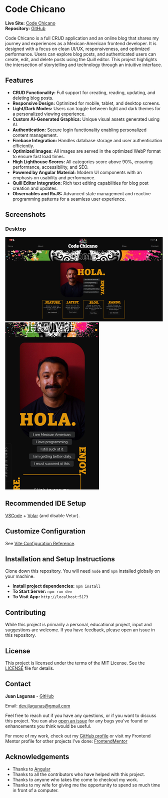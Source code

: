 # Code Chicano

**Live Site:** [Code Chicano](https://code-chicano.netlify.app/home)  
**Repository:** [GitHub](https://github.com/dev-jLagunas/code-chicano)

Code Chicano is a full CRUD application and an online blog that shares my journey and experiences as a Mexican-American frontend developer. It is designed with a focus on clean UI/UX, responsiveness, and optimized performance. Users can explore blog posts, and authenticated users can create, edit, and delete posts using the Quill editor. This project highlights the intersection of storytelling and technology through an intuitive interface.

## Features

- **CRUD Functionality:** Full support for creating, reading, updating, and deleting blog posts.
- **Responsive Design:** Optimized for mobile, tablet, and desktop screens.
- **Light/Dark Modes:** Users can toggle between light and dark themes for a personalized viewing experience.
- **Custom AI-Generated Graphics:** Unique visual assets generated using AI.
- **Authentication:** Secure login functionality enabling personalized content management.
- **Firebase Integration:** Handles database storage and user authentication efficiently.
- **Optimized Images:** All images are served in the optimized WebP format to ensure fast load times.
- **High Lighthouse Scores:** All categories score above 90%, ensuring performance, accessibility, and SEO.
- **Powered by Angular Material:** Modern UI components with an emphasis on usability and performance.
- **Quill Editor Integration:** Rich text editing capabilities for blog post creation and updates.
- **Observables and RxJS:** Advanced state management and reactive programming patterns for a seamless user experience.

## Screenshots

### Desktop

<p float="left">
  <img src="src/assets/screenshots/code-chicano-main.jpg" width="auto" alt="Desktop screenshot">
  <img src="src/assets/screenshots/code-chicano-mobile.jpg" width="300px" alt="Mobile screenshot">
</p>

## Recommended IDE Setup

[VSCode](https://code.visualstudio.com/) + [Volar](https://marketplace.visualstudio.com/items?itemName=Vue.volar) (and disable Vetur).

## Customize Configuration

See [Vite Configuration Reference](https://vitejs.dev/config/).

## Installation and Setup Instructions

Clone down this repository. You will need `node` and `npm` installed globally on your machine.

- **Install project dependencies:** `npm install`
- **To Start Server:** `npm run dev`
- **To Visit App:** `http://localhost:5173`

## Contributing

While this project is primarily a personal, educational project, input and suggestions are welcome. If you have feedback, please open an issue in this repository.

## License

This project is licensed under the terms of the MIT License. See the [LICENSE](LICENSE) file for details.

## Contact

**Juan Lagunas** - [GitHub](https://github.com/dev-jLagunas)

Email: dev.jlagunas@gmail.com

Feel free to reach out if you have any questions, or if you want to discuss this project. You can also [open an issue](https://github.com/dev-jLagunas/cosmic-neighborhood/issues/new) for any bugs you've found or enhancements you think would be useful.

For more of my work, check out my [GitHub profile](https://github.com/dev-jLagunas) or visit my Frontend Mentor profile for other projects I've done: [FrontendMentor](https://www.frontendmentor.io/profile/dev-jLagunas)

## Acknowledgements

- Thanks to [Angular](https://angular.io/)
- Thanks to all the contributors who have helped with this project.
- Thanks to anyone who takes the come to checkout my work.
- Thanks to my wife for giving me the opportunity to spend so much time in front of a computer.
